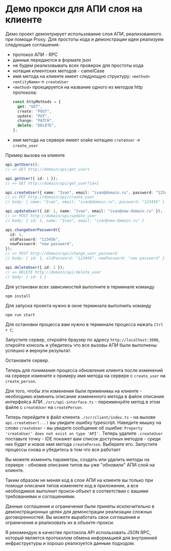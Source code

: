 # Демо прокси для АПИ слоя на клиенте

Демо проект демонтрирует использование слоя АПИ, реализованного при помощи Proxy.
Для простоты кода и демонстрации идеи реализуем следующие соглашения:

- протокол АПИ - RPC
- данные передаются в формате json
- не будем реализовывать всех проверок для простоты кода
- нотация клиентских методов - camelCase
- имя метода на клиенте имеет следующую структуру: `<method><entityName>`-> `createUser`
- `<method>` проецируется на название одного из методов http протокола:
  ```ts
  const httpMethods = {
    get: "GET",
    create: "POST",
    update: "PUT",
    change: "PATCH",
    delete: "DELETE",
  };
  ```
- имя метода на сервере имеет snake нотацию `creteUser` -> `create_user`

Пример вызова на клиенте

```ts
api.getUsers();
// => GET http://domain/api/get_users

api.getUser({ id: 1 });
// => GET http://domain/api/get_user?id=1

api.createUser({ name: "Ivan", email: "ivan@domain.ru", password: "123456" });
// => PUT http://domain/api/create_user
// body: { name: "Ivan", email: "ivan@domain.ru", password: "123456" }

api.updateUser({ id: 1, name: "Ivan", email: "ivan@new-domain.ru" });
// => POST http://domain/api/update_user
// body: { id: 1, name: "Ivan", email: "ivan@new-domain.ru" }

api.changeUserPassword({
  id: 1,
  oldPassword: "123456",
  newPassword: "new password",
});
// => POST http://domain/api/change_user_password
// body: { id: 1, oldPassword: "123456", newPassword: "new password" }

api.deleteUser({ id: 1 });
// => DELETE http://domain/api/delete_user
// body: { id: 1 }
```

Для установки всех зависимостей выполните в терминале команду

```shell
npm install
```

Для запуска проекта нужно в окне терминала выполнить команду

```shell
npm run start
```

Для остановки процесса вам нужно в терминале процесса нажать `Ctrl + C`;

Запустите сервер, откройте браузер по адресу `http://localhost:3000`, откройте консоль и убедитесь что все вызовы АПИ были выполнены успешно и вернули результат.

Остановите сервер.

Теперь для понимания процесса обновления клиента после изменений на сервере измените к примеру имя метода на сервере с `create_user` на `create_person`.

Для того, чтобы эти изменения были применимы на клиенте - необходимо изменить описание измененного метода в файле описания интерфейса АПИ `./src/api-interface.ts` - переименуйте метод в этом файле c `createUser` на `createPerson`.

Теперь перейдите в файл клиента `./scr/client/index.ts` - на вызове `api.createUser(...)` вы увидите ошибку typescript.
Наведите мышку на слово `createUser` - вы увидите сообщение об ошибке: `Property 'createUser' does not exist on type 'API'.` Теперь удалите `.createUser` поставьте точку - IDE покажет вам список доступных методов - среди них будет и новое имя метода `createPerson`. Выберите его. Запустите процессы снова и убедитесь в том что все работает

Вы можете ихменить параметры, создать или удалить методы на сервере - обновив описание типов вы уже "обновили" АПИ слой на клиенте.

Таким образом не меняя код в слое АПИ на клиенте вы только при помощи описания типов изменяете код в приложении, а все необходимое выполнит прокси-объект в соответствии с вашими требованиями и соглашениями.

Данные соглашения и ограничения были приняты исключительно в демонстрационных целях для демонстрации реализации сложных договоренностей.
Вы можете выработать свои соглашения и ограничения и реализовать их в объекте-прокси.

Я рекомендую в качестве протокола API использовать JSON RPC, который является протоколом обмена информацией для внутренней инфраструктуры и хорошо реализуется данным подходом.
